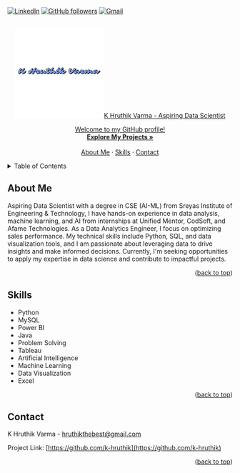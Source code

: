 <!-- Improved compatibility of back to top link: See: https://github.com/othneildrew/Best-README-Template/pull/73 -->
<a id="readme-top"></a>

<!-- PROJECT SHIELDS -->
<!--
*** I'm using markdown "reference style" links for readability.
*** Reference links are enclosed in brackets [ ] instead of parentheses ( ).
*** See the bottom of this document for the declaration of the reference variables
*** for contributors-url, forks-url, etc. This is an optional, concise syntax you may use.
*** https://www.markdownguide.org/basic-syntax/#reference-style-links
-->
[![LinkedIn][linkedin-shield]][linkedin-url]
[![GitHub followers][github-followers-shield]][github-followers-url]
[![Gmail][gmail-shield]][gmail-url]

<!-- PROJECT LOGO -->
<br />
<div align="center">
  <a href="https://github.com/k-hruthik/my-repositary/blob/main/Untitled%20(1).png">
    <img src="https://github.com/k-hruthik/my-repositary/blob/main/Untitled%20(1).png" alt="Logo" width="200" height="200>
  </a>

<h3 align="center">K Hruthik Varma - Aspiring Data Scientist</h3>

  <p align="center">
    Welcome to my GitHub profile!
    <br />
    <a href="https://github.com/k-hruthik"><strong>Explore My Projects »</strong></a>
    <br />
    <br />
    <a href="#about-me">About Me</a>
    ·
    <a href="#skills">Skills</a>
    ·
    <a href="#contact">Contact</a>
  </p>
</div>

<!-- TABLE OF CONTENTS -->
<details>
  <summary>Table of Contents</summary>
  <ol>
    <li><a href="#about-me">About Me</a></li>
    <li><a href="#skills">Skills</a></li>
    <li><a href="#contact">Contact</a></li>
  </ol>
</details>

<!-- ABOUT ME -->
## About Me

Aspiring Data Scientist with a degree in CSE (AI-ML) from Sreyas Institute of Engineering & Technology, I have hands-on experience in data analysis, machine learning, and AI from internships at Unified Mentor, CodSoft, and Afame Technologies. As a Data Analytics Engineer, I focus on optimizing sales performance. My technical skills include Python, SQL, and data visualization tools, and I am passionate about leveraging data to drive insights and make informed decisions. Currently, I'm seeking opportunities to apply my expertise in data science and contribute to impactful projects.

<p align="right">(<a href="#readme-top">back to top</a>)</p>

<!-- SKILLS -->
## Skills

- Python
- MySQL
- Power BI
- Java
- Problem Solving
- Tableau
- Artificial Intelligence
- Machine Learning
- Data Visualization
- Excel

<p align="right">(<a href="#readme-top">back to top</a>)</p>

<!-- CONTACT -->
## Contact

K Hruthik Varma - hruthikthebest@gmail.com

Project Link: [https://github.com/k-hruthik](https://github.com/k-hruthik)

<p align="right">(<a href="#readme-top">back to top</a>)</p>

<!-- MARKDOWN LINKS & IMAGES -->
[linkedin-shield]: https://img.shields.io/badge/-LinkedIn-black.svg?style=for-the-badge&logo=linkedin&colorB=555
[linkedin-url]: https://linkedin.com/in/hruthik-varma
[github-followers-shield]: https://img.shields.io/github/followers/k-hruthik?style=for-the-badge
[github-followers-url]: https://github.com/k-hruthik?tab=followers
[gmail-shield]: https://img.shields.io/badge/Gmail-red?style=for-the-badge&logo=gmail&logoColor=white
[gmail-url]: mailto:hruthikthebest@gmail.com
